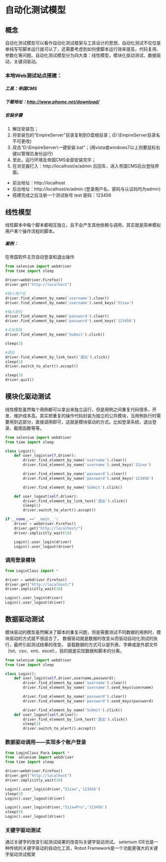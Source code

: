 自动化测试模型
==
## 概念
自动化测试模型可以看作自动化测试框架与工具设计的思想。自动化测试不仅仅是单纯写写脚本运行就可以了，还需要考虑到如何使脚本运行效率提高，代码复用、参数化等问题。自动化测试模型分为四大类：线性模型，模块化驱动测试、数据驱动、关键词驱动。
### 本地Web测试站点搭建：
##### 工具：帝国CMS
##### 下载地址：http://www.phome.net/download/
##### 安装步骤
1. 解压安装包；
2. 将安装包的“EmpireServer”目录复制到D盘根目录；(D:\EmpireServer目录名不可更改)
3. 双击“D:\EmpireServer\一键安装.bat”；(用vista或windows7以上则要鼠标右键以管理员身份运行)
4. 至此，运行环境及帝国CMS全部安装完毕；
5. 在浏览器打入：http://localhost/e/admin 后回车，进入帝国CMS后台登陆界面。
- 前台地址：http://localhost
- 后台地址：http://localhost/e/admin (登录用户名、密码与认证码均为admin)
- 搭建完成之后注册一个测试账号 test 密码：123456





## 线性模型
线性脚本中每个脚本都相互独立，且不会产生其他依赖与调用，其实就是简单模拟用户某个操作流程的脚本。
##### 案例：
在帝国软件主页自动登录和退出操作
```python
from selenium import webdriver
from time import sleep

driver=webdriver.Firefox()
driver.get("http://localhost")

#输入用户名
driver.find_element_by_name('username').clear()
driver.find_element_by_name('username').send_keys('51zxw')

#输入密码
driver.find_element_by_name('password').clear()
driver.find_element_by_name('password').send_keys('123456')

#点击登陆
driver.find_element_by_name('Submit').click()

sleep(3)

#退出
driver.find_element_by_link_text('退出').click()
sleep(2)
driver.switch_to_alert().accept()

sleep(3)
driver.quit()
```



## 模块化驱动测试
线性模型虽然每个用例都可以拿出来独立运行，但是用例之间重复代码很多，开发、维护成本高。其实把重复的操作代码封装为独立的公共模块，当用例执行时需要用到这部分，直接调用即可，这就是模块驱动的方式。比如登录系统、退出登录、截图函数等等。
```python
from selenium import webdriver
from time import sleep

class Login():
    def user_login(self,driver):
        driver.find_element_by_name('username').clear()
        driver.find_element_by_name('username').send_keys('51zxw')

        driver.find_element_by_name('password').clear()
        driver.find_element_by_name('password').send_keys('123456')

        driver.find_element_by_name('Submit').click()

    def user_logout(self,driver):
        driver.find_element_by_link_text('退出').click()
        sleep(2)
        driver.switch_to_alert().accept()

if __name__=='__main__':
    driver = webdriver.Firefox()
    driver.get("http://localhost/")
    driver.implicitly_wait(10)

    Login().user_login(driver)
    Login().user_logout(driver)
```
### 调用登录模块
```python
from LoginClass import *

driver = webdriver.Firefox()
driver.get("http://localhost/")
driver.implicitly_wait(10)

Login().user_login(driver)
Login().user_logout(driver)
```
## 数据驱动测试
模块驱动的模型虽然解决了脚本的重复问题，但是需要测试不同数据的用例时，模块驱动的方式就不很适合了。 数据驱动就是数据的改变从而驱动自动化测试的执行，最终引起测试结果的改变。 装载数据的方式可以是列表、字典或是外部文件（txt、csv、xml、excel），目的就是实现数据和脚本的分离。
```python
from selenium import webdriver
from time import sleep

class Login():
    def user_login(self,driver,username,password):
        driver.find_element_by_name('username').clear()
        driver.find_element_by_name('username').send_keys(username)

        driver.find_element_by_name('password').clear()
        driver.find_element_by_name('password').send_keys(password)

        driver.find_element_by_name('Submit').click()
    def user_logout(self,driver):
        driver.find_element_by_link_text('退出').click()
        sleep(2)
        driver.switch_to_alert().accept()
````
### 数据驱动调用——实现多个账户登录
```python
from LoginClass_Para import *
from  selenium import webdriver
from time import sleep

driver=webdriver.Firefox()
driver.get("http://localhost")
driver.implicitly_wait(10)

Login().user_login(driver,"51zxw",'123456')
sleep(3)
Login().user_logout(driver)

Login().user_login(driver,"51zxwPro",'123456')
sleep(5)
Login().user_logout(driver)
```

### 关键字驱动测试
通过关键字的改变引起测试结果的改变叫关键字驱动测试。 selenium IDE也是一种传统的关键字驱动的自动化工具，Robot Framework是一个功能更强大的关键字驱动测试框架
